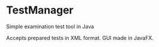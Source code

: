 # TestManager
Simple examination test tool in Java

Accepts prepared tests in XML format. GUI made in JavaFX.
